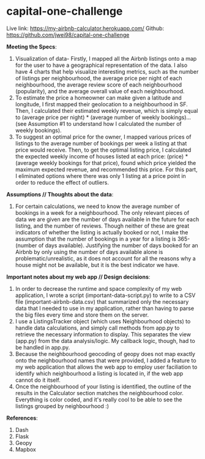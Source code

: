 # capital-one-challenge

Live link: https://my-airbnb-calculator.herokuapp.com/
Github: https://github.com/jwei98/capital-one-challenge


**Meeting the Specs**:
1. Visualization of data- Firstly, I mapped all the Airbnb listings onto a map for the user to have a geographical representation of the data. I also have 4 charts that help visualize interesting metrics, such as the number of listings per neighbourhood, the average price per night of each neighbourhood, the average review score of each neighbourhood (popularity), and the average overall value of each neighbourhood.
2. To estimate the price a homeowner can make given a latitude and longitude, I first mapped their geolocation to a neighbourhood in SF. Then, I calculated their estimated weekly revenue, which is simply equal to (average price per night) * (average number of weekly bookings)... (see Assumption #1 to understand how I calculated the number of weekly bookings).
3. To suggest an optimal price for the owner, I mapped various prices of listings to the average number of bookings per week a listing at that price would receive. Then, to get the optimal listing price, I calculated the expected weekly income of houses listed at each price: (price) * (average weekly bookings for that price), found which price yielded the maximum expected revenue, and recommended this price. For this part, I eliminated options where there was only 1 listing at a price point in order to reduce the effect of outliers.


**Assumptions // Thoughts about the data**:
1. For certain calculations, we need to know the average number of bookings in a week for a neighbourhood. The only relevant pieces of data we are given are the number of days available in the future for each listing, and the number of reviews. Though neither of these are great indicators of whether the listing is actually booked or not, I make the assumption that the number of bookings in a year for a listing is 365-(number of days available). Justifying the number of days booked for an Airbnb by only using the number of days available alone is problematic/unrealistic, as it does not account for all the reasons why a house might not be available, but it is the best indicator we have.


**Important notes about my web app // Design decisions**:
1. In order to decrease the runtime and space complexity of my web application, I wrote a script (important-data-script.py) to write to a CSV file (important-airbnb-data.csv) that summarized only the necessary data that I needed to use in my application, rather than having to parse the big files every time and store them on the server.
2. I use a ListingsTracker object (which uses Neighbourhood objects) to handle data calculations, and simply call methods from app.py to retrieve the necessary information to display. This separates the view (app.py) from the data analysis/logic. My callback logic, though, had to be handled in app.py.
3. Because the neighbourhood geocoding of geopy does not map exactly onto the neighbourhood names that were provided, I added a feature to my web application that allows the web app to employ user faciliation to identify which neighbourhood a listing is located in, if the web app cannot do it itself.
4. Once the neighbourhood of your listing is identified, the outline of the results in the Calculator section matches the neighbourhood color. Everything is color coded, and it's really cool to be able to see the listings grouped by neighbourhood :)



**References**:
1. Dash
2. Flask
3. Geopy
4. Mapbox

